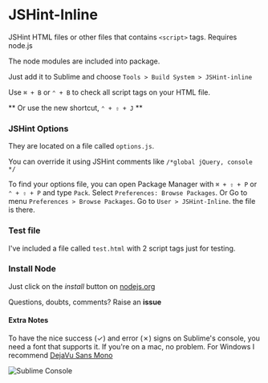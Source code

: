 JSHint-Inline
=============

JSHint HTML files or other files that contains `<script>` tags. Requires node.js

The node modules are included into package. 

Just add it to Sublime and choose `Tools > Build System > JSHint-inline`

Use `⌘ + B` or `⌃ + B` to check all script tags on your HTML file.

** Or use the new shortcut, `⌃ + ⇧ + J` **

### JSHint Options ###
They are located on a file called `options.js`. 

You can override it using JSHint comments like `/*global jQuery, console */`

To find your options file, you can open Package Manager with `⌘ + ⇧ + P` or `⌃ + ⇧ + P` and type `Pack`. Select `Preferences: Browse Packages`. Or Go to menu `Preferences > Browse Packages`. Go to `User > JSHint-Inline`. the file is there.

### Test file ###
I've included a file called `test.html` with 2 script tags just for testing.

### Install Node ###
Just click on the _install_ button on [nodejs.org](http://nodejs.org/)

Questions, doubts, comments? Raise an __issue__

#### Extra Notes ####
To have the nice success (✓) and error (✗) signs on Sublime's console, you need a font that supports it. If you're on a mac, no problem. For Windows I recommend [DejaVu Sans Mono](http://dejavu-fonts.org/wiki/Main_Page)

![Sublime Console](http://i.imgur.com/dGXIXYJ.png)